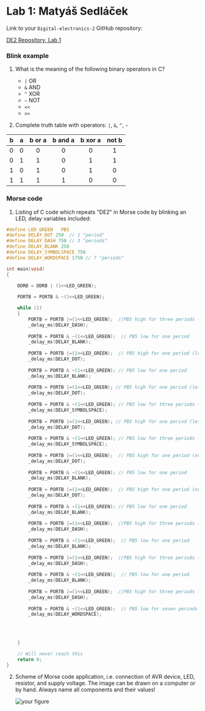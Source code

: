 # Lab 1: Matyáš Sedláček

Link to your `Digital-electronics-2` GitHub repository:

   [DE2 Repository, Lab 1](https://github.com/SedlacekMat/Digital-electronics-2/tree/main/Labs/01-tools)


### Blink example

1. What is the meaning of the following binary operators in C?
   * `|` OR
   * `&` AND
   * `^` XOR
   * `~` NOT
   * `<<` 
   * `>>`

2. Complete truth table with operators: `|`, `&`, `^`, `~`

| **b** | **a** |**b or a** | **b and a** | **b xor a** | **not b** |
| :-: | :-: | :-: | :-: | :-: | :-: |
| 0 | 0 | 0 | 0 | 0 | 1 |
| 0 | 1 | 1 | 0 | 1 | 1 |
| 1 | 0 | 1 | 0 | 1 | 0 |
| 1 | 1 | 1 | 1 | 0 | 0 |


### Morse code

1. Listing of C code which repeats "DE2" in Morse code by blinking an LED, delay variables included:

```c
#define LED_GREEN   PB5 
#define DELAY_DOT 250  // 1 "period"
#define DELAY_DASH 750 // 3 "periods"
#define DELAY_BLANK 250
#define DELAY_SYMBOLSPACE 750
#define DELAY_WORDSPACE 1750 // 7 "periods"

int main(void)
{
    
    DDRB = DDRB | (1<<LED_GREEN);

    PORTB = PORTB & ~(1<<LED_GREEN);

    while (1)
    {
		PORTB = PORTB |=(1<<LED_GREEN);  //PB5 high for three periods (letter D)
		_delay_ms(DELAY_DASH);
		
		PORTB = PORTB & ~(1<<LED_GREEN);  // PB5 low for one period
		_delay_ms(DELAY_BLANK);
		
		PORTB = PORTB |=(1<<LED_GREEN);  // PB5 high for one period (letter D)
		_delay_ms(DELAY_DOT);
		
		PORTB = PORTB & ~(1<<LED_GREEN); // PB5 low for one period
		_delay_ms(DELAY_BLANK);
		
		PORTB = PORTB |=(1<<LED_GREEN); // PB5 high for one period (letter D)
		_delay_ms(DELAY_DOT);
		
		PORTB = PORTB & ~(1<<LED_GREEN); // PB5 low for three periods (space between letters)
		_delay_ms(DELAY_SYMBOLSPACE);
		
		PORTB = PORTB |=(1<<LED_GREEN); // PB5 high for one period (letter E)
		_delay_ms(DELAY_DOT);
		
		PORTB = PORTB & ~(1<<LED_GREEN); // PB5 low for three periods (space between letters)
		_delay_ms(DELAY_SYMBOLSPACE);
		
		PORTB = PORTB |=(1<<LED_GREEN);  // PB5 high for one period (number 2)
		_delay_ms(DELAY_DOT);
		
		PORTB = PORTB & ~(1<<LED_GREEN); // PB5 low for one period
		_delay_ms(DELAY_BLANK);
		
		PORTB = PORTB |=(1<<LED_GREEN);  // PB5 high for one period (number 2)
		_delay_ms(DELAY_DOT);
		
		PORTB = PORTB & ~(1<<LED_GREEN); // PB5 low for one period
		_delay_ms(DELAY_BLANK);
		
		PORTB = PORTB |=(1<<LED_GREEN);  //PB5 high for three periods (number 2)
		_delay_ms(DELAY_DASH);
		
		PORTB = PORTB & ~(1<<LED_GREEN);  // PB5 low for one period
		_delay_ms(DELAY_BLANK);
		
		PORTB = PORTB |=(1<<LED_GREEN);  //PB5 high for three periods (number 2)
		_delay_ms(DELAY_DASH);
		
		PORTB = PORTB & ~(1<<LED_GREEN);  // PB5 low for one period
		_delay_ms(DELAY_BLANK);
		
		PORTB = PORTB |=(1<<LED_GREEN);  //PB5 high for three periods (number 2)
		_delay_ms(DELAY_DASH);
		
		PORTB = PORTB & ~(1<<LED_GREEN);  // PB5 low for seven periods (end of the word)
		_delay_ms(DELAY_WORDSPACE);
		
		
        
		
    }

    // Will never reach this
    return 0;
}

```


2. Scheme of Morse code application, i.e. connection of AVR device, LED, resistor, and supply voltage. The image can be drawn on a computer or by hand. Always name all components and their values!

   ![your figure]()
